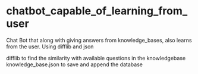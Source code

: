 # chatbot_capable_of_learning_from_user
Chat Bot that along with giving answers from knowledge_bases, also learns from the user. Using difflib and json

difflib to find the similarity with available questions in the knowledgebase
knowledge_base.json to save and append the database
